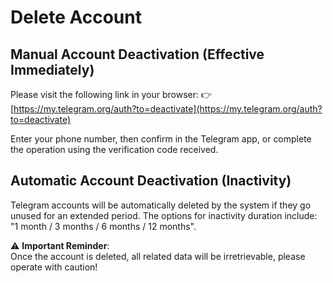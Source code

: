 # Delete Account

## Manual Account Deactivation (Effective Immediately)

Please visit the following link in your browser: 👉 [https://my.telegram.org/auth?to=deactivate](https://my.telegram.org/auth?to=deactivate)

Enter your phone number, then confirm in the Telegram app, or complete the operation using the verification code received.

## Automatic Account Deactivation (Inactivity)

Telegram accounts will be automatically deleted by the system if they go unused for an extended period. The options for inactivity duration include: "1 month / 3 months / 6 months / 12 months".

⚠️ **Important Reminder**:  
Once the account is deleted, all related data will be irretrievable, please operate with caution!
